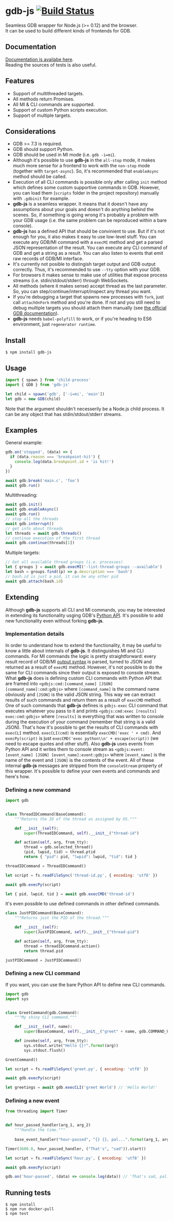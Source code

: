 # gdb-js [![Build Status](https://travis-ci.org/taskcluster/gdb-js.svg?branch=master)](https://travis-ci.org/taskcluster/gdb-js)

Seamless GDB wrapper for Node.js (>= 0.12) and the browser.  
It can be used to build different kinds of frontends for GDB.

## Documentation
[Documentation is availabe here](https://taskcluster.github.io/gdb-js).  
Reading the sources of tests is also useful.

## Features
* Support of multithreaded targets.
* All methods return Promises.
* All MI & CLI commands are supported.
* Support of custom Python scripts execution.
* Support of multiple targets.

## Considerations
* GDB >= 7.3 is required.
* GDB should support Python.
* GDB should be used in MI mode (i.e. `gdb -i=mi`).
* Although it's possible to use **gdb-js** in the `all-stop` mode, it makes much more sense for a frontend to work with the `non-stop` mode (together with `target-async`). So, it's recommended that `enableAsync` method should be called.
* Execution of all CLI commands is possible only after calling `init` method which defines some custom supportive commands in GDB. However, you can load them (`scripts` folder in the project repository) manually with `.gdbinit` for example.
* **gdb-js** is a seamless wrapper. It means that it doesn't have any assumptions about your goals and doesn't do anything behind the scenes. So, if something is going wrong it's probably a problem with your GDB usage (i.e. the same problem can be reproduced within a bare console).
* **gdb-js** has a defined API that should be convinient to use. But if it's not enough for you, it also makes it easy to use low-level stuff. You can execute any GDB/MI command with a `execMI` method and get a parsed JSON representation of the result. You can execute any CLI command of GDB and get a string as a result. You can also listen to events that emit raw records of GDB/MI interface.
* It's currently not posible to distingish target output and GDB output correctly. Thus, it's recommended to use `--tty` option with your GDB.
* For browsers it makes sense to make use of utilities that expose process streams (i.e. stdin/stdout/stderr) through WebSockets.
* All methods (where it makes sense) accept thread as the last parameter. So, you can step/continue/interrupt/inspect any thread you want.
* If you're debugging a target that spawns new processes with `fork`, just call `attachOnFork` method and you're done. If not and you still need to debug multiple targets you should attach them manually (see [the official GDB documentation](https://sourceware.org/gdb/onlinedocs/gdb/Forks.html)).
* **gdb-js** needs `babel-polyfill` to work, or if you're heading to ES6 environment, just `regenerator runtime`.

## Install
```
$ npm install gdb-js
```

## Usage
```javascript
import { spawn } from 'child-process'
import { GDB } from 'gdb-js'

let child = spawn('gdb', ['-i=mi', 'main'])
let gdb = new GDB(child)
```
Note that the argument shouldn't necesserily be a Node.js child process. It can be
any object that has stdin/stdout/stderr streams. 

## Examples
General example:
```javascript
gdb.on('stopped', (data) => {
  if (data.reason === 'breakpoint-hit') {
    console.log(data.breakpoint.id + 'is hit!')
  }
})

await gdb.break('main.c', 'foo')
await gdb.run()
```
Multithreading:
```javascript
await gdb.init()
await gdb.enableAsync()
await gdb.run()
// stop all the threads
await gdb.interrupt()
// get info about threads
let threads = await gdb.threads()
// continue execution of the first thread
await gdb.continue(threads[1])
```
Multiple targets:
```javascript
// Get all available thread groups (i.e. processes)
let { groups } = await gdb.execMI('-list-thread-groups --available')
let bash = groups.find((p) => p.description === 'bash')
// bash.id is just a pid, it can be any other pid
await gdb.attach(bash.id)
```

## Extending
Although **gdb-js** supports all CLI and MI commands, you may be interested in extending its functionality usging GDB's [Python API](https://sourceware.org/gdb/current/onlinedocs/gdb/Python-API.html). It's possible to add new functionality even without forking **gdb-js**. 

### Implementation details
In order to understand how to extend the functionality, it may be useful to know a little about internals of **gdb-js**. It distinguishes MI and CLI commands. For MI commands the logic is pretty straightforward: every result record of GDB/MI [output syntax](https://sourceware.org/gdb/onlinedocs/gdb/GDB_002fMI-Output-Syntax.html) is parsed, turned to JSON and returned as a result of `execMI` method. However, it's not possible to do the same for CLI commands since their output is exposed to console stream. What **gdb-js** does is defining custom CLI commands with Python API that are framed into `<gdbjs:cmd:[command_name] [JSON] [command_name]:cmd:gdbjs>` where `[command_name]` is the command name obviously and `[JSON]` is the valid JSON string. This way we can extract results of such commands and return them as a result of `execCMD` method. One of such commands that **gdb-js** defines is `gdbjs-exec` CLI command that executes whatever you pass to it and prints `<gdbjs:cmd:exec [results] exec:cmd:gdbjs>` where `[results]` is everything that was written to console during the execution of your command (remember that string is a valid JSON). That's how it's possible to get the results of CLI commands with `execCLI` method. `execCLI(cmd)` is essentially `execCMD('exec ' + cmd)`. And `execPy(script)` is just `execCMD('exec python\\n' + escape(script))` (we need to escape quotes and other stuff). Also **gdb-js** uses events from Python API and it writes them to console stream as `<gdbjs:event:[event_name] [JSON] [event_name]:event:gdbjs>` where `[event_name]` is the name of the event and `[JSON]` is the contents of the event. All of these internal **gdb-js** messages are stripped from the `consoleStream` property of this wrapper. It's possible to define your own events and commands and here's how.

### Defining a new command
```python
import gdb


class ThreadIDCommand(BaseCommand):
    """Returns the ID of the thread as assigned by OS."""

    def __init__(self):
        super(ThreadIDCommand, self).__init__("thread-id")

    def action(self, arg, from_tty):
        thread = gdb.selected_thread()
        (pid, lwpid, tid) = thread.ptid
        return { "pid": pid, "lwpid": lwpid, "tid": tid }

threadIDCommand = ThreadIDCommand()
```

```javascript
let script = fs.readFileSync('thread-id.py', { encoding: 'utf8' })

await gdb.execPy(script)

let { pid, lwpid, tid } = await gdb.execCMD('thread-id')
```

It's even possible to use defined commands in other defined commands.

```python
class JustPIDCommand(BaseCommand):
    """Returns just the PID of the thread."""

    def __init__(self):
        super(JustPIDCommand, self).__init__("thread-pid")

    def action(self, arg, from_tty):
        thread = threadIDCommand.action()
        return thread.pid

justPIDCommand = JustPIDCommand()
```

### Defining a new CLI command
If you want, you can use the bare Python API to define new CLI commands.

```python
import gdb
import sys


class GreetCommand(gdb.Command):
    """My shiny CLI command."""

    def __init__(self, name):
        super(BaseCommand, self).__init__("greet" + name, gdb.COMMAND_USER)

    def invoke(self, arg, from_tty):
        sys.stdout.write("Hello {}!".format(arg))
        sys.stdout.flush()

GreetCommand()
```

```javascript
let script = fs.readFileSync('greet.py', { encoding: 'utf8' })

await gdb.execPy(script)

let greetings = await gdb.execCLI('greet World') // 'Hello World!'
```

### Defining a new event
```python
from threading import Timer


def hour_passed_handler(arg_1, arg_2)
    """Handle the time."""
    
    base_event_handler("hour-passed", "{} {}, pal...".format(arg_1, arg_2))

Timer(3600.0, hour_passed_handler, ("That's", "sad")).start()
```

```javascript
let script = fs.readFileSync('hour.py', { encoding: 'utf8' })

await gdb.execPy(script)

gdb.on('hour-passed', (data) => console.log(data)) // 'That's sad, pal...''
```

## Running tests
```
$ npm install
$ npm run docker-pull
$ npm test
```
